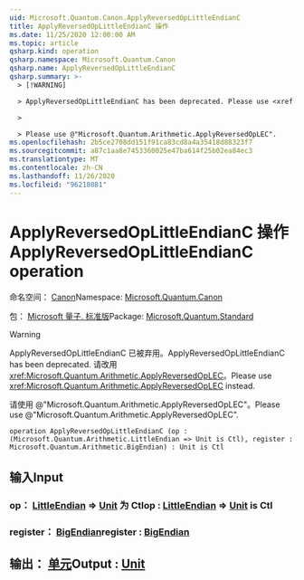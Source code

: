 ```yaml
---
uid: Microsoft.Quantum.Canon.ApplyReversedOpLittleEndianC
title: ApplyReversedOpLittleEndianC 操作
ms.date: 11/25/2020 12:00:00 AM
ms.topic: article
qsharp.kind: operation
qsharp.namespace: Microsoft.Quantum.Canon
qsharp.name: ApplyReversedOpLittleEndianC
qsharp.summary: >-
  > [!WARNING]

  > ApplyReversedOpLittleEndianC has been deprecated. Please use <xref:Microsoft.Quantum.Arithmetic.ApplyReversedOpLEC> instead.

  >

  > Please use @"Microsoft.Quantum.Arithmetic.ApplyReversedOpLEC".
ms.openlocfilehash: 2b5ce2708dd151f91ca83cd8a4a35418d88323f7
ms.sourcegitcommit: a87c1aa8e7453360025e47ba614f25b02ea84ec3
ms.translationtype: MT
ms.contentlocale: zh-CN
ms.lasthandoff: 11/26/2020
ms.locfileid: "96218081"
---
```

# <a name="applyreversedoplittleendianc-operation"></a><span data-ttu-id="d4d0a-102">ApplyReversedOpLittleEndianC 操作</span><span class="sxs-lookup"><span data-stu-id="d4d0a-102">ApplyReversedOpLittleEndianC operation</span></span>

<span data-ttu-id="d4d0a-103">命名空间： [Canon](xref:Microsoft.Quantum.Canon)</span><span class="sxs-lookup"><span data-stu-id="d4d0a-103">Namespace: [Microsoft.Quantum.Canon](xref:Microsoft.Quantum.Canon)</span></span>

<span data-ttu-id="d4d0a-104">包： [Microsoft 量子. 标准版](https://nuget.org/packages/Microsoft.Quantum.Standard)</span><span class="sxs-lookup"><span data-stu-id="d4d0a-104">Package: [Microsoft.Quantum.Standard](https://nuget.org/packages/Microsoft.Quantum.Standard)</span></span>


> [!WARNING]
> <span data-ttu-id="d4d0a-105">ApplyReversedOpLittleEndianC 已被弃用。</span><span class="sxs-lookup"><span data-stu-id="d4d0a-105">ApplyReversedOpLittleEndianC has been deprecated.</span></span> <span data-ttu-id="d4d0a-106">请改用 <xref:Microsoft.Quantum.Arithmetic.ApplyReversedOpLEC>。</span><span class="sxs-lookup"><span data-stu-id="d4d0a-106">Please use <xref:Microsoft.Quantum.Arithmetic.ApplyReversedOpLEC> instead.</span></span>
>
> <span data-ttu-id="d4d0a-107">请使用 @"Microsoft.Quantum.Arithmetic.ApplyReversedOpLEC"。</span><span class="sxs-lookup"><span data-stu-id="d4d0a-107">Please use @"Microsoft.Quantum.Arithmetic.ApplyReversedOpLEC".</span></span>



```qsharp
operation ApplyReversedOpLittleEndianC (op : (Microsoft.Quantum.Arithmetic.LittleEndian => Unit is Ctl), register : Microsoft.Quantum.Arithmetic.BigEndian) : Unit is Ctl
```


## <a name="input"></a><span data-ttu-id="d4d0a-108">输入</span><span class="sxs-lookup"><span data-stu-id="d4d0a-108">Input</span></span>

### <a name="op--littleendian--unit--is-ctl"></a><span data-ttu-id="d4d0a-109">op： [LittleEndian](xref:Microsoft.Quantum.Arithmetic.LittleEndian) => [Unit](xref:microsoft.quantum.lang-ref.unit)  为 Ctl</span><span class="sxs-lookup"><span data-stu-id="d4d0a-109">op : [LittleEndian](xref:Microsoft.Quantum.Arithmetic.LittleEndian) => [Unit](xref:microsoft.quantum.lang-ref.unit)  is Ctl</span></span>




### <a name="register--bigendian"></a><span data-ttu-id="d4d0a-110">register： [BigEndian](xref:Microsoft.Quantum.Arithmetic.BigEndian)</span><span class="sxs-lookup"><span data-stu-id="d4d0a-110">register : [BigEndian](xref:Microsoft.Quantum.Arithmetic.BigEndian)</span></span>





## <a name="output--unit"></a><span data-ttu-id="d4d0a-111">输出： [单元](xref:microsoft.quantum.lang-ref.unit)</span><span class="sxs-lookup"><span data-stu-id="d4d0a-111">Output : [Unit](xref:microsoft.quantum.lang-ref.unit)</span></span>


